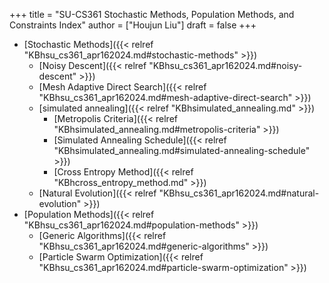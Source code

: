 +++
title = "SU-CS361 Stochastic Methods, Population Methods, and Constraints Index"
author = ["Houjun Liu"]
draft = false
+++

-   [Stochastic Methods]({{< relref "KBhsu_cs361_apr162024.md#stochastic-methods" >}})
    -   [Noisy Descent]({{< relref "KBhsu_cs361_apr162024.md#noisy-descent" >}})
    -   [Mesh Adaptive Direct Search]({{< relref "KBhsu_cs361_apr162024.md#mesh-adaptive-direct-search" >}})
    -   [simulated annealing]({{< relref "KBhsimulated_annealing.md" >}})
        -   [Metropolis Criteria]({{< relref "KBhsimulated_annealing.md#metropolis-criteria" >}})
        -   [Simulated Annealing Schedule]({{< relref "KBhsimulated_annealing.md#simulated-annealing-schedule" >}})
        -   [Cross Entropy Method]({{< relref "KBhcross_entropy_method.md" >}})
    -   [Natural Evolution]({{< relref "KBhsu_cs361_apr162024.md#natural-evolution" >}})
-   [Population Methods]({{< relref "KBhsu_cs361_apr162024.md#population-methods" >}})
    -   [Generic Algorithms]({{< relref "KBhsu_cs361_apr162024.md#generic-algorithms" >}})
    -   [Particle Swarm Optimization]({{< relref "KBhsu_cs361_apr162024.md#particle-swarm-optimization" >}})
